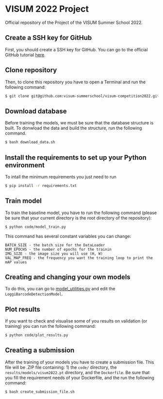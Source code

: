 # VISUM 2022 Project
Official repository of the Project of the VISUM Summer School 2022.

## Create a SSH key for GitHub
First, you should create a SSH key for GitHub. You can go to the official GitHub tutorial [here](https://docs.github.com/en/authentication/connecting-to-github-with-ssh/generating-a-new-ssh-key-and-adding-it-to-the-ssh-agent).

## Clone repository
Then, to clone this repository you have to open a Terminal and run the following command:
```bash
$ git clone git@github.com:visum-summerschool/visum-competition2022.git
```

## Download database
Before training the models, we must be sure that the database structure is built. To donwload the data and build the structure, run the following command.
```bash
$ bash download_data.sh
```

## Install the requirements to set up your Python environment
To intall the minimum requirements you just need to run
```bash
$ pip install -r requirements.txt
```

## Train model
To train the baseline model, you have to run the following command (please be sure that your current directory is the root directory of the repository):
```bash
$ python code/model_train.py
```

This command has several constant variables you can change:
```
BATCH_SIZE - the batch size for the DataLoader
NUM_EPOCHS - the number of epochs for the trainin
IMG_SIZE - the image size you will use (H, W)
VAL_MAP_FREQ - the frequency you want the training loop to print the mAP values
```

## Creating and changing your own models
To do this, you can go to [model_utilities.py](code/model_utilities.py) and edit the `LoggiBarcodeDetectionModel`.

## Plot results
If you want to check and visualise some of you results on validation (or training) you can run the following command:
```bash
$ python code/plot_results.py
```

## Creating a submission
After the training of your models you have to create a submission file. This file will be .ZIP file containing: 1) the `code/` directory, the `results/models/visum2022.pt` directory, and the `Dockerfile`. Be sure that you fill the requirement needs of your Dockerfile, and the run the following command:
```bash
$ bash create_submission_file.sh
```
